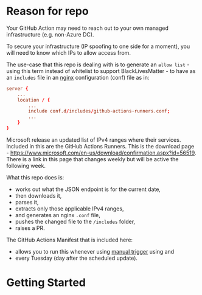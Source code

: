 # Reason for repo

Your GitHub Action may need to reach out to your own managed infrastructure (e.g. non-Azure DC).  

To secure your infrastructure (IP spoofing to one side for a moment), you will need to know which IPs to allow access from.

The use-case that this repo is dealing with is to generate an `allow list` - using this term instead of whitelist to support BlackLivesMatter - to have as an `includes` file in an [nginx](https://www.nginx.com/resources/glossary/nginx/) configuration (conf) file as in:

```conf
server {
    ...    
    location / {
        ...
        include conf.d/includes/github-actions-runners.conf;   
        ...
    }
}
``` 

Microsoft release an updated list of IPv4 ranges where their services.  Included in this are the GitHub Actions Runners.  This is the download page - https://www.microsoft.com/en-us/download/confirmation.aspx?id=56519.  There is a link in this page that changes weekly but will be active the following week.

What this repo does is:
 - works out what the JSON endpoint is for the current date, 
 - then downloads it, 
 - parses it, 
 - extracts only those applicable IPv4 ranges, 
 - and generates an nginx `.conf` file,
 - pushes the changed file to the `/includes` folder,
 - raises a PR.
 
The GitHub Actions Manifest that is included here:
 - allows you to run this whenever using [manual trigger](https://github.blog/changelog/2020-07-06-github-actions-manual-triggers-with-workflow_dispatch/) using and 
 - every Tuesday (day after the scheduled update).  

# Getting Started